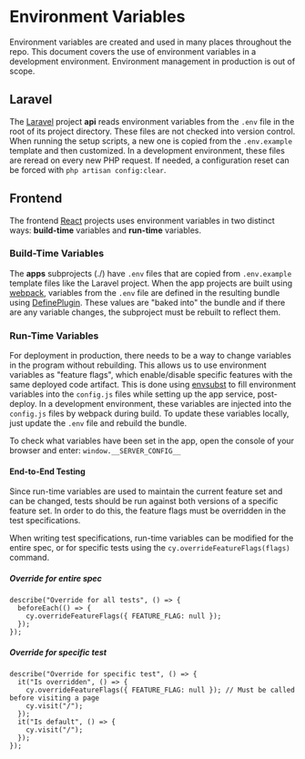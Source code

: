 # Environment Variables

Environment variables are created and used in many places throughout the repo. This document covers the use of environment variables in a development environment. Environment management in production is out of scope.

## Laravel

The [Laravel](https://laravel.com/) project **api** reads environment variables from the `.env` file in the root of its project directory. These files are not checked into version control. When running the setup scripts, a new one is copied from the `.env.example` template and then customized. In a development environment, these files are reread on every new PHP request. If needed, a configuration reset can be forced with `php artisan config:clear`.

## Frontend

The frontend [React](https://reactjs.org/) projects uses environment variables in two distinct ways: **build-time** variables and **run-time** variables.

### Build-Time Variables

The **apps** subprojects (./) have `.env` files that are copied from `.env.example` template files like the Laravel project. When the app projects are built using [webpack](https://webpack.js.org/), variables from the `.env` file are defined in the resulting bundle using [DefinePlugin](https://webpack.js.org/plugins/define-plugin/). These values are "baked into" the bundle and if there are any variable changes, the subproject must be rebuilt to reflect them.

### Run-Time Variables

For deployment in production, there needs to be a way to change variables in the program without rebuilding. This allows us to use environment variables as "feature flags", which enable/disable specific features with the same deployed code artifact. This is done using [envsubst](https://www.gnu.org/software/gettext/manual/html_node/envsubst-Invocation.html) to fill environment variables into the `config.js` files while setting up the app service, post-deploy. In a development environment, these variables are injected into the `config.js` files by webpack during build. To update these variables locally, just update the `.env` file and rebuild the bundle.

To check what variables have been set in the app, open the console of your browser and enter:
`window.__SERVER_CONFIG__`

#### End-to-End Testing

Since run-time variables are used to maintain the current feature set and can be changed, tests should be run against both versions of a specific feature set. In order to do this, the feature flags must be overridden in the test specifications.

When writing test specifications, run-time variables can be modified for the entire spec, or for specific tests using the `cy.overrideFeatureFlags(flags)` command.

##### Override for entire spec

```tsx
describe("Override for all tests", () => {
  beforeEach(() => {
    cy.overrideFeatureFlags({ FEATURE_FLAG: null });
  });
});
```

##### Override for specific test

```tsx
describe("Override for specific test", () => {
  it("Is overridden", () => {
    cy.overrideFeatureFlags({ FEATURE_FLAG: null }); // Must be called before visiting a page
    cy.visit("/");
  });
  it("Is default", () => {
    cy.visit("/");
  });
});
```
